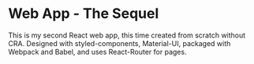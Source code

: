 # Web App - The Sequel
This is my second React web app, this time created from scratch without CRA. Designed with styled-components, Material-UI, packaged with Webpack and Babel, and uses React-Router for pages.
